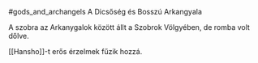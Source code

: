 #gods_and_archangels 
A Dicsőség és Bosszú Arkangyala

A szobra az Arkanygalok között állt a Szobrok Völgyében, de romba volt dőlve.

[[Hansho]]-t erős érzelmek fűzik hozzá.